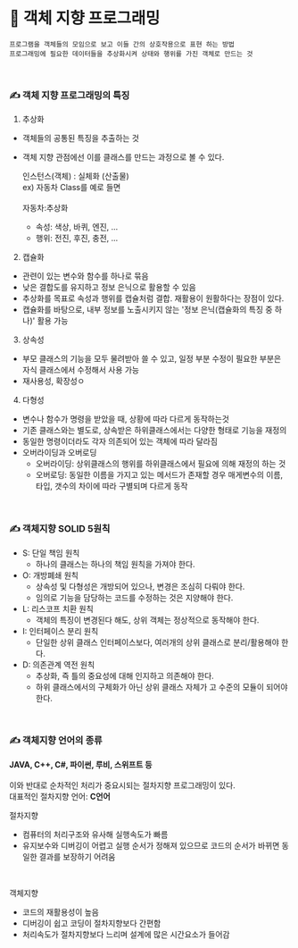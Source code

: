 # 🙏 객체 지향 프로그래밍

    프로그램을 객체들의 모임으로 보고 이들 간의 상호작용으로 표현 하는 방법
    프로그래밍에 필요한 데이터들을 추상화시켜 상태와 행위를 가진 객체로 만드는 것

<br>

### ✍ 객체 지향 프로그래밍의 특징

1. 추상화

- 객체들의 공통된 특징을 추출하는 것
- 객체 지향 관점에선 이를 클래스를 만드는 과정으로 볼 수 있다.
  <br>

  인스턴스(객체) : 실체화 (산출물) <br>
  ex) 자동차 Class를 예로 들면 <br><br>
  자동차:추상화

  - 속성: 색상, 바퀴, 엔진, ...
  - 행위: 전진, 후진, 충전, ...

2. 캡슐화

- 관련이 있는 변수와 함수를 하나로 묶음
- 낮은 결합도를 유지하고 정보 은닉으로 활용할 수 있음
- 추상화를 목표로 속성과 행위를 캡슐처럼 결합. 재활용이 원활하다는 장점이 있다.
- 캡슐화를 바탕으로, 내부 정보를 노출시키지 않는 '정보 은닉(캡슐화의 특징 중 하나)' 활용 가능

3. 상속성

- 부모 클래스의 기능을 모두 물려받아 쓸 수 있고, 일정 부분 수정이 필요한 부분은 자식 클래스에서 수정해서 사용 가능
- 재사용성, 확장성ㅇ

4. 다형성

- 변수나 함수가 명령을 받았을 때, 상황에 따라 다르게 동작하는것
- 기존 클래스와는 별도로, 상속받은 하위클래스에서는 다양한 형태로 기능을 재정의
- 동일한 명령이더라도 각자 의존되어 있는 객체에 따라 달라짐
- 오버라이딩과 오버로딩
  - 오버라이딩: 상위클래스의 행위를 하위클래스에서 필요에 의해 재정의 하는 것
  - 오버로딩: 동일한 이름을 가지고 있는 메서드가 존재할 경우 매게변수의 이름, 타입, 갯수의 차이에 따라 구별되며 다르게 동작

<br>

### ✍ 객체지향 SOLID 5원칙

- S: 단일 책임 원칙
  - 하나의 클래스는 하나의 책임 원칙을 가져야 한다.
- O: 개방폐쇄 원칙
  - 상속성 및 다형성은 개방되어 있으나, 변경은 조심히 다뤄야 한다.
  - 임의로 기능을 담당하는 코드를 수정하는 것은 지양해야 한다.
- L: 리스코프 치환 원칙
  - 객체의 특징이 변경된다 해도, 상위 객체는 정상적으로 동작해야 한다.
- I: 인터페이스 분리 원칙
  - 단일한 상위 클래스 인터페이스보다, 여러개의 상위 클래스로 분리/활용해야 한다.
- D: 의존관계 역전 원칙
  - 추상화, 즉 틀의 중요성에 대해 인지하고 의존해야 한다.
  - 하위 클래스에서의 구체화가 아닌 상위 클래스 자체가 고 수준의 모듈이 되어야 한다.

<br>

### ✍ 객체지향 언어의 종류

**JAVA, C++, C#, 파이썬, 루비, 스위프트 등** <br><br>
이와 반대로 순차적인 처리가 중요시되는 절차지향 프로그래밍이 있다. <br>
대표적인 절차지향 언어: **C언어**

절차지향

- 컴퓨터의 처리구조와 유사해 실행속도가 빠름
- 유지보수와 디버깅이 어렵고 실행 순서가 정해져 있으므로 코드의 순서가 바뀌면 동일한 결과를 보장하기 어려움

<br>

객체지향

- 코드의 재활용성이 높음
- 디버깅이 쉽고 코딩이 절차지향보다 간편함
- 처리속도가 절차지향보다 느리며 설계에 많은 시간요소가 들어감
